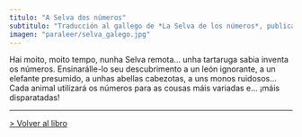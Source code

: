 ```yaml
---
titulo: "A Selva dos números"
subtitulo: "Traducción al gallego de *La Selva de los números*, publicado por la editorial Obradoiro-Alfaguara. Ilustraciones de *Tesa González*. Traducción: *Antón Palacio*."
imagen: "paraleer/selva_galego.jpg"
---
```

Hai moito, moito tempo, nunha Selva remota… unha tartaruga sabia inventa os
números. Ensinarálle-lo seu descubrimento a un león ignorante, a un elefante
presumido, a unhas abellas cabezotas, a uns monos ruidosos… Cada animal
utilizará os números para as cousas máis variadas e… ¡máis disparatadas!

* * *

[> Volver al libro](/ver/mislibros/la-selva)

